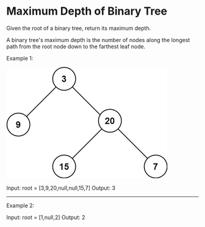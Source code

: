 # Maximum Depth of Binary Tree

Given the root of a binary tree, return its maximum depth.

A binary tree's maximum depth is the number of nodes along the longest path from the root node down to the farthest leaf node.

 

Example 1:

![Alt text](./tmp-tree.jpg)

Input: root = [3,9,20,null,null,15,7]
Output: 3

---

Example 2:

Input: root = [1,null,2]
Output: 2
